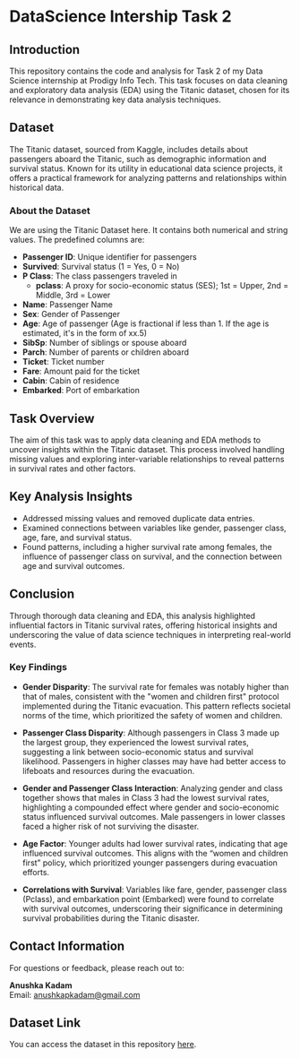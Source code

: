 # DataScience Intership Task 2

## Introduction
This repository contains the code and analysis for Task 2 of my Data Science internship at Prodigy Info Tech. This task focuses on data cleaning and exploratory data analysis (EDA) using the Titanic dataset, chosen for its relevance in demonstrating key data analysis techniques.

## Dataset
The Titanic dataset, sourced from Kaggle, includes details about passengers aboard the Titanic, such as demographic information and survival status. Known for its utility in educational data science projects, it offers a practical framework for analyzing patterns and relationships within historical data.

### About the Dataset
We are using the Titanic Dataset here. It contains both numerical and string values. The predefined columns are:
- **Passenger ID**: Unique identifier for passengers
- **Survived**: Survival status (1 = Yes, 0 = No)
- **P Class**: The class passengers traveled in
  - **pclass**: A proxy for socio-economic status (SES); 1st = Upper, 2nd = Middle, 3rd = Lower
- **Name**: Passenger Name
- **Sex**: Gender of Passenger
- **Age**: Age of passenger (Age is fractional if less than 1. If the age is estimated, it's in the form of xx.5)
- **SibSp**: Number of siblings or spouse aboard
- **Parch**: Number of parents or children aboard
- **Ticket**: Ticket number
- **Fare**: Amount paid for the ticket
- **Cabin**: Cabin of residence
- **Embarked**: Port of embarkation

## Task Overview
The aim of this task was to apply data cleaning and EDA methods to uncover insights within the Titanic dataset. This process involved handling missing values and exploring inter-variable relationships to reveal patterns in survival rates and other factors.

## Key Analysis Insights
- Addressed missing values and removed duplicate data entries.
- Examined connections between variables like gender, passenger class, age, fare, and survival status.
- Found patterns, including a higher survival rate among females, the influence of passenger class on survival, and the connection between age and survival outcomes.

## Conclusion
Through thorough data cleaning and EDA, this analysis highlighted influential factors in Titanic survival rates, offering historical insights and underscoring the value of data science techniques in interpreting real-world events.

### Key Findings
- **Gender Disparity**: The survival rate for females was notably higher than that of males, consistent with the "women and children first" protocol implemented during the Titanic evacuation. This pattern reflects societal norms of the time, which prioritized the safety of women and children.

- **Passenger Class Disparity**: Although passengers in Class 3 made up the largest group, they experienced the lowest survival rates, suggesting a link between socio-economic status and survival likelihood. Passengers in higher classes may have had better access to lifeboats and resources during the evacuation.

- **Gender and Passenger Class Interaction**: Analyzing gender and class together shows that males in Class 3 had the lowest survival rates, highlighting a compounded effect where gender and socio-economic status influenced survival outcomes. Male passengers in lower classes faced a higher risk of not surviving the disaster.

- **Age Factor**: Younger adults had lower survival rates, indicating that age influenced survival outcomes. This aligns with the “women and children first” policy, which prioritized younger passengers during evacuation efforts.

- **Correlations with Survival**: Variables like fare, gender, passenger class (Pclass), and embarkation point (Embarked) were found to correlate with survival outcomes, underscoring their significance in determining survival probabilities during the Titanic disaster.

## Contact Information
For questions or feedback, please reach out to:

**Anushka Kadam**  
Email: anushkapkadam@gmail.com

## Dataset Link
You can access the dataset in this repository [here](Titanic-Dataset.csv).
